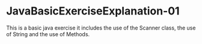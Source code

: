 # JavaBasicExerciseExplanation-01
This is a basic java exercise it includes the use of the  Scanner class, the use of String and the use of Methods.
